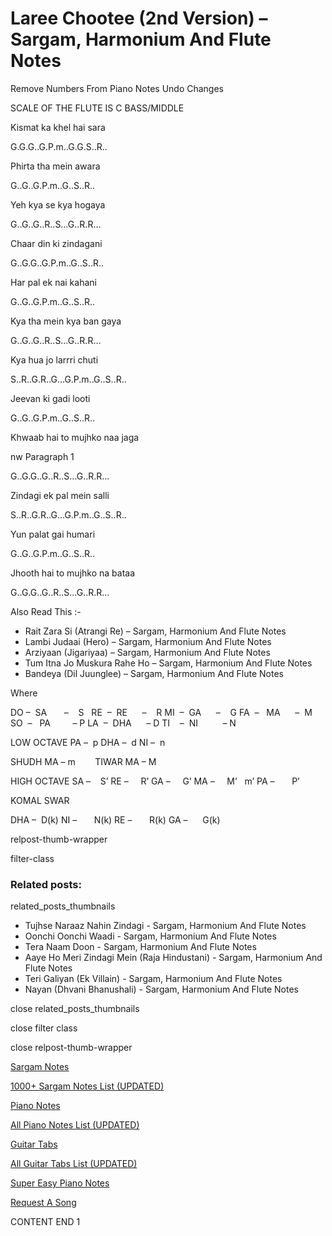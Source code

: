 
# Laree Chootee (2nd Version) – Sargam, Harmonium And Flute Notes

Remove Numbers From Piano Notes
Undo Changes

SCALE OF THE FLUTE IS C BASS/MIDDLE

Kismat ka khel hai sara

G.G.G..G.P.m..G.G.S..R..

Phirta tha mein awara

G..G..G.P.m..G..S..R..

Yeh kya se kya hogaya

G..G..G..R..S…G..R.R…

Chaar din ki zindagani

G..G.G..G.P.m..G..S..R..

Har pal ek nai kahani

G..G..G.P.m..G..S..R..

Kya tha mein kya ban gaya

G..G..G..R..S…G..R.R…

Kya hua jo larrri chuti

S..R..G.R..G…G.P.m..G..S..R..

Jeevan ki gadi looti

G..G..G.P.m..G..S..R..

Khwaab hai to mujhko naa jaga

nw Paragraph 1

G..G.G..G..R..S…G..R.R…

Zindagi ek pal mein salli

S..R..G.R..G…G.P.m..G..S..R..

Yun palat gai humari

G..G..G.P.m..G..S..R..

Jhooth hai to mujhko na bataa

G..G.G..G..R..S…G..R.R…

Also Read This :-

* Rait Zara Si (Atrangi Re) – Sargam, Harmonium And Flute Notes
* Lambi Judaai (Hero) – Sargam, Harmonium And Flute Notes
* Arziyaan (Jigariyaa) – Sargam, Harmonium And Flute Notes
* Tum Itna Jo Muskura Rahe Ho – Sargam, Harmonium And Flute Notes
* Bandeya (Dil Juunglee) – Sargam, Harmonium And Flute Notes

Where

DO –  SA       –    S  
RE  –  RE      –    R
MI  –  GA      –    G
FA  –   MA      –  M
SO  –   PA         – P
LA  –  DHA      – D
TI    –  NI          – N

LOW OCTAVE
PA –  p
DHA –  d
NI –  n

SHUDH MA – m        TIWAR MA – M

HIGH OCTAVE
SA –    S’
RE –     R’
GA –     G’
MA –     M’   m’
PA –       P’

KOMAL SWAR

DHA –  D(k)
NI –       N(k)
RE –       R(k)
GA –      G(k)

relpost-thumb-wrapper

filter-class

### Related posts:

related_posts_thumbnails

* Tujhse Naraaz Nahin Zindagi - Sargam, Harmonium And Flute Notes
* Oonchi Oonchi Waadi - Sargam, Harmonium And Flute Notes
* Tera Naam Doon - Sargam, Harmonium And Flute Notes
* Aaye Ho Meri Zindagi Mein (Raja Hindustani) - Sargam, Harmonium And Flute Notes
* Teri Galiyan (Ek Villain) - Sargam, Harmonium And Flute Notes
* Nayan (Dhvani Bhanushali) - Sargam, Harmonium And Flute Notes

close related_posts_thumbnails

close filter class

close relpost-thumb-wrapper

[Sargam Notes](https://www.notationsworld.com/sargam-notes.html)

[1000+ Sargam Notes List (UPDATED)](https://www.notationsworld.com/all-songs-list-sargam-notes.html)

[Piano Notes](https://www.notationsworld.com/piano-notes.html)

[All Piano Notes List (UPDATED)](https://www.notationsworld.com/all-songs-list-piano-notes.html)

[Guitar Tabs](https://www.notationsworld.com/guitar-tabs.html)

[All Guitar Tabs List (UPDATED)](https://www.notationsworld.com/all-songs-list-guitar-tabs.html)

[Super Easy Piano Notes](https://studywall.in/)

[Request A Song](https://www.notationsworld.com/request-a-song.html)

CONTENT END 1

